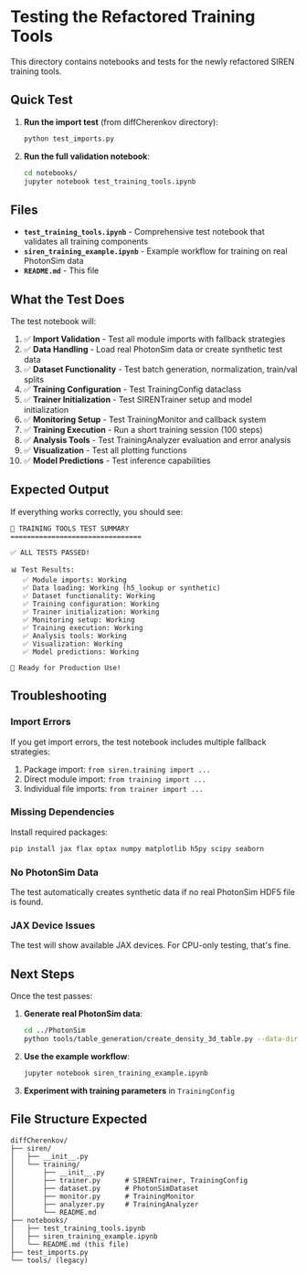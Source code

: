 # Testing the Refactored Training Tools

This directory contains notebooks and tests for the newly refactored SIREN training tools.

## Quick Test

1. **Run the import test** (from diffCherenkov directory):
   ```bash
   python test_imports.py
   ```

2. **Run the full validation notebook**:
   ```bash
   cd notebooks/
   jupyter notebook test_training_tools.ipynb
   ```

## Files

- **`test_training_tools.ipynb`** - Comprehensive test notebook that validates all training components
- **`siren_training_example.ipynb`** - Example workflow for training on real PhotonSim data  
- **`README.md`** - This file

## What the Test Does

The test notebook will:

1. ✅ **Import Validation** - Test all module imports with fallback strategies
2. ✅ **Data Handling** - Load real PhotonSim data or create synthetic test data
3. ✅ **Dataset Functionality** - Test batch generation, normalization, train/val splits
4. ✅ **Training Configuration** - Test TrainingConfig dataclass
5. ✅ **Trainer Initialization** - Test SIRENTrainer setup and model initialization
6. ✅ **Monitoring Setup** - Test TrainingMonitor and callback system
7. ✅ **Training Execution** - Run a short training session (100 steps)
8. ✅ **Analysis Tools** - Test TrainingAnalyzer evaluation and error analysis
9. ✅ **Visualization** - Test all plotting functions
10. ✅ **Model Predictions** - Test inference capabilities

## Expected Output

If everything works correctly, you should see:

```
🎉 TRAINING TOOLS TEST SUMMARY
================================

✅ ALL TESTS PASSED!

📊 Test Results:
   ✅ Module imports: Working
   ✅ Data loading: Working (h5_lookup or synthetic)
   ✅ Dataset functionality: Working
   ✅ Training configuration: Working
   ✅ Trainer initialization: Working
   ✅ Monitoring setup: Working
   ✅ Training execution: Working
   ✅ Analysis tools: Working
   ✅ Visualization: Working
   ✅ Model predictions: Working

🚀 Ready for Production Use!
```

## Troubleshooting

### Import Errors
If you get import errors, the test notebook includes multiple fallback strategies:
1. Package import: `from siren.training import ...`
2. Direct module import: `from training import ...`
3. Individual file imports: `from trainer import ...`

### Missing Dependencies
Install required packages:
```bash
pip install jax flax optax numpy matplotlib h5py scipy seaborn
```

### No PhotonSim Data
The test automatically creates synthetic data if no real PhotonSim HDF5 file is found.

### JAX Device Issues
The test will show available JAX devices. For CPU-only testing, that's fine.

## Next Steps

Once the test passes:

1. **Generate real PhotonSim data**:
   ```bash
   cd ../PhotonSim
   python tools/table_generation/create_density_3d_table.py --data-dir data/mu- --visualize
   ```

2. **Use the example workflow**:
   ```bash
   jupyter notebook siren_training_example.ipynb
   ```

3. **Experiment with training parameters** in `TrainingConfig`

## File Structure Expected

```
diffCherenkov/
├── siren/
│   ├── __init__.py
│   └── training/
│       ├── __init__.py
│       ├── trainer.py      # SIRENTrainer, TrainingConfig
│       ├── dataset.py      # PhotonSimDataset
│       ├── monitor.py      # TrainingMonitor
│       ├── analyzer.py     # TrainingAnalyzer
│       └── README.md
├── notebooks/
│   ├── test_training_tools.ipynb
│   ├── siren_training_example.ipynb
│   └── README.md (this file)
├── test_imports.py
└── tools/ (legacy)
```